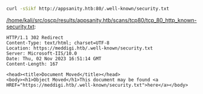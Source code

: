 ```bash
curl -sSikf http://appsanity.htb:80/.well-known/security.txt
```

[/home/kali/src/oscp/results/appsanity.htb/scans/tcp80/tcp_80_http_known-security.txt](file:///home/kali/src/oscp/results/appsanity.htb/scans/tcp80/tcp_80_http_known-security.txt):

```
HTTP/1.1 302 Redirect
Content-Type: text/html; charset=UTF-8
Location: https://meddigi.htb/.well-known/security.txt
Server: Microsoft-IIS/10.0
Date: Thu, 02 Nov 2023 16:51:14 GMT
Content-Length: 167

<head><title>Document Moved</title></head>
<body><h1>Object Moved</h1>This document may be found <a HREF="https://meddigi.htb/.well-known/security.txt">here</a></body>
```
